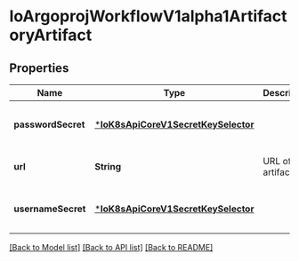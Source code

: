 # IoArgoprojWorkflowV1alpha1ArtifactoryArtifact


## Properties
Name | Type | Description | Notes
------------ | ------------- | ------------- | -------------
**passwordSecret** | [***IoK8sApiCoreV1SecretKeySelector**](IoK8sApiCoreV1SecretKeySelector.md) |  | [optional] [default to nothing]
**url** | **String** | URL of the artifact | [default to nothing]
**usernameSecret** | [***IoK8sApiCoreV1SecretKeySelector**](IoK8sApiCoreV1SecretKeySelector.md) |  | [optional] [default to nothing]


[[Back to Model list]](../README.md#models) [[Back to API list]](../README.md#api-endpoints) [[Back to README]](../README.md)


